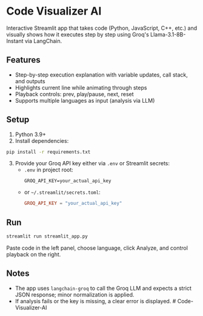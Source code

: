 # Code Visualizer AI

Interactive Streamlit app that takes code (Python, JavaScript, C++, etc.) and visually shows how it executes step by step using Groq's Llama-3.1-8B-Instant via LangChain.

## Features
- Step-by-step execution explanation with variable updates, call stack, and outputs
- Highlights current line while animating through steps
- Playback controls: prev, play/pause, next, reset
- Supports multiple languages as input (analysis via LLM)

## Setup
1. Python 3.9+
2. Install dependencies:
```bash
pip install -r requirements.txt
```
3. Provide your Groq API key either via `.env` or Streamlit secrets:
   - `.env` in project root:
     ```env
     GROQ_API_KEY=your_actual_api_key
     ```
   - or `~/.streamlit/secrets.toml`:
     ```toml
     GROQ_API_KEY = "your_actual_api_key"
     ```

## Run
```bash
streamlit run streamlit_app.py
```

Paste code in the left panel, choose language, click Analyze, and control playback on the right.

## Notes
- The app uses `langchain-groq` to call the Groq LLM and expects a strict JSON response; minor normalization is applied.
- If analysis fails or the key is missing, a clear error is displayed.
#   C o d e - V i s u a l i z e r - A I  
 